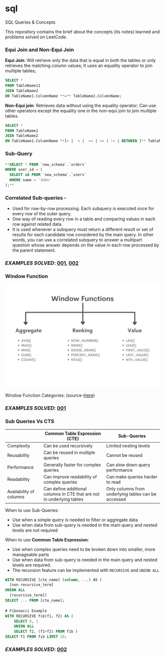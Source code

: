 # sql
SQL Queries &amp; Concepts

This repository contains the brief about the concepts (its notes) learned and problems solved on LeetCode.

### Equi Join and Non-Equi Join

**Equi Join**: Will retrieve only the data that is equal in both the tables or only retrieves the matching column values; It uses an equality operator to join multiple tables; 

```sql
SELECT *
FROM TableName11
JOIN TableName2
ON TableName1.ColumnName **=** TableName2.ColumnName;
```

**Non-Equi join**: Retrieves data without using the equality operator; Can use other operators except the equality one in the non-equi join to join multiple tables.

```sql
SELECT *
FROM TableName1
JOIN TableName2
ON TableName1.ColumnName **[> |  < |  >= | <= | != | BETWEEN ]** TableName2.ColumnName;
```

### Sub-Query

```sql
**SELECT * FROM `new_schema`.`orders`
WHERE user_id = (
  SELECT id FROM `new_schema`.`users`
  WHERE name = 'John'
);**
```

### **Correlated Sub-queries -**

- Used for row-by-row processing. Each subquery is executed once for every row of the outer query.
- One way of reading every row in a table and comparing values in each row against related data.
- It is used whenever a subquery must return a different result or set of results for each candidate row considered by the main query. In other words, you can use a correlated subquery to answer a multipart question whose answer depends on the value in each row processed by the parent statement.

### ***EXAMPLES SOLVED***: [001](https://github.com/Kishan-Thumar/sql/blob/master/534_Game_Play_Analysis_III/myql_subquery.sql), [002](https://github.com/Kishan-Thumar/sql/tree/master/512_Game_Play_Analysis_II)

### Window Function

![Window Function Categories: (source-[Here](https://cdn.sanity.io/images/oaglaatp/production/e0d2b575fa404eec7c9bedcae9c3818261ffe1ab-1200x800.png?w=1200&h=800&auto=format))](images/window_functions.png)

Window Function Categories: (source-[Here](https://cdn.sanity.io/images/oaglaatp/production/e0d2b575fa404eec7c9bedcae9c3818261ffe1ab-1200x800.png?w=1200&h=800&auto=format))

### ***EXAMPLES SOLVED***: [001](https://github.com/Kishan-Thumar/sql/blob/master/534_Game_Play_Analysis_III/mysql_window_fn.sql)

### Sub Queries Vs CTS

|  | Common Table Expression (CTE) | Sub-Queries |
| --- | --- | --- |
| Complexity | Can be used recursively | Limited nesting levels |
| Reusability | Can be reused in multiple queries | Cannot be reused |
| Performance | Generally faster for complex queries | Can slow down query performance |
| Readability | Can improve readability of complex queries | Can make queries harder to read |
| Availability of columns | Can define additional columns in CTE that are not in underlying tables | Only columns from underlying tables can be accessed |

When to use Sub-Queries:

- Use when a simple query is needed to filter or aggregate data
- Use when data from sub-query is needed in the main query and nested levels are not required

When to use **Common Table Expression**:

- Use when complex queries need to be broken down into smaller, more manageable parts
- Use when data from sub-query is needed in the main query and nested levels are required.
- The recursion feature can be implemented with `RECURSIVE` and `UNION ALL`


```sql
WITH RECURSIVE [cte_name] (column, ...) AS (
  [non-recursive_term]
UNION ALL
  [recursive_term])
SELECT ... FROM [cte_name];

# Fibonacci Example
WITH RECURSIVE fib(f1, f2) AS ( 
    SELECT 0, 1 
    UNION ALL
    SELECT f2, (f1+f2) FROM fib ) 
SELECT f1 FROM fib LIMIT 10;
```

### ***EXAMPLES SOLVED***: [002](https://github.com/Kishan-Thumar/sql/tree/master/512_Game_Play_Analysis_II)